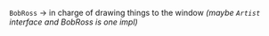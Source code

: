 `BobRoss` &rarr; in charge of drawing things to the window _(maybe `Artist` interface and BobRoss is one impl)_